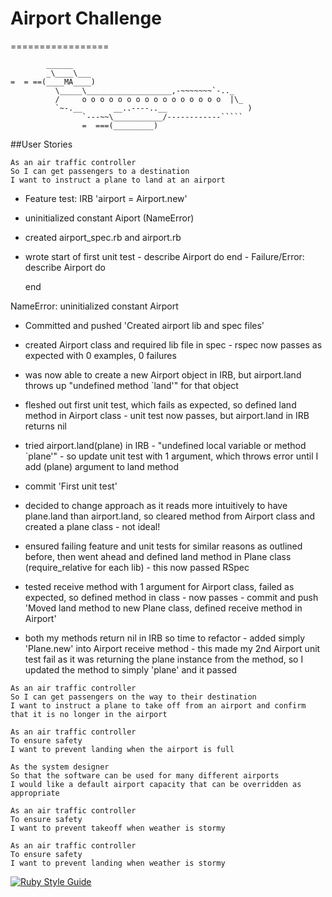 # Airport Challenge
=================

```
        ______
        _\____\___
=  = ==(____MA____)
          \_____\___________________,-~~~~~~~`-.._
          /     o o o o o o o o o o o o o o o o  |\_
          `~-.__       __..----..__                  )
                `---~~\___________/------------`````
                =  ===(_________)

```

##User Stories

```
As an air traffic controller 
So I can get passengers to a destination 
I want to instruct a plane to land at an airport
```

* Feature test: IRB 'airport = Airport.new'

* uninitialized constant Aiport (NameError)

* created airport_spec.rb and airport.rb

* wrote start of first unit test - describe Airport do end - Failure/Error:
  describe Airport do

  
  end

NameError:
  uninitialized constant Airport

* Committed and pushed 'Created airport lib and spec files'

* created Airport class and required lib file in spec - rspec now passes as expected with 0 examples, 0 failures

* was now able to create a new Airport object in IRB, but airport.land throws up "undefined method `land'" for that object

* fleshed out first unit test, which fails as expected, so defined land method in Airport class - unit test now passes, but airport.land in IRB returns nil

* tried airport.land(plane) in IRB - "undefined local variable or method `plane'" - so update unit test with 1 argument, which throws error until I add (plane) argument to land method

* commit 'First unit test'

* decided to change approach as it reads more intuitively to have plane.land than airport.land, so cleared method from Airport class and created a plane class - not ideal!

* ensured failing feature and unit tests for similar reasons as outlined before, then went ahead and defined land method in Plane class (require_relative for each lib) - this now passed RSpec

* tested receive method with 1 argument for Airport class, failed as expected, so defined method in class - now passes - commit and push 'Moved land method to new Plane class, defined receive method in Airport' 

* both my methods return nil in IRB so time to refactor - added simply 'Plane.new' into Airport receive method - this made my 2nd Airport unit test fail as it was returning the plane instance from the method, so I updated the method to simply 'plane' and it passed

```
As an air traffic controller 
So I can get passengers on the way to their destination 
I want to instruct a plane to take off from an airport and confirm that it is no longer in the airport
```

```
As an air traffic controller 
To ensure safety 
I want to prevent landing when the airport is full 
```

```
As the system designer
So that the software can be used for many different airports
I would like a default airport capacity that can be overridden as appropriate
```

```
As an air traffic controller 
To ensure safety 
I want to prevent takeoff when weather is stormy 
```

```
As an air traffic controller 
To ensure safety 
I want to prevent landing when weather is stormy 
```

[![Ruby Style Guide](https://img.shields.io/badge/code_style-rubocop-brightgreen.svg)](https://github.com/rubocop/rubocop)